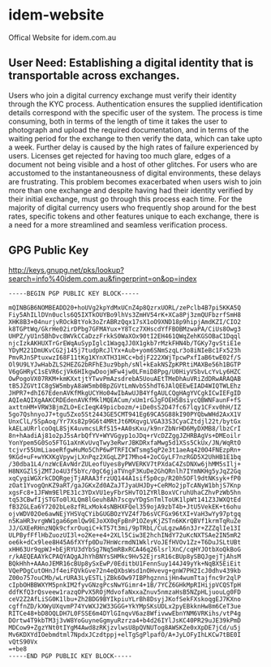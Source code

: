 # idem-website
Offical Website for idem.com.au

## User Need: Establishing a digital identity that is transportable across exchanges.

Users who join a digital currency exchange must verify their identity through the KYC process. Authentication ensures the supplied  identification details correspond with the specific user of the system. The process is time consuming, both in terms of the length of time it takes the user to photograph and upload the required documentation, and in terms of the waiting period for the exchange to then verify the data, which can take upto a week. Further delay is caused by the high rates of failure experienced by users. Licenses get rejected for having too much glare, edges of a document not being visible and a host of other glitches. For users who are accustomed to the instantaneousness of digital environments, these delays are frustrating. This problem becomes exacerbated when users wish to join more than one exchange and despite having had their identity verified by their initial exchange, must go through this process each time. For the majority of digital currency users who frequently shop around for the best rates, specific tokens and other features unique to each exchange, there is a need for a more streamlined and seamless  verification process.

## GPG Public Key

http://keys.gnupg.net/pks/lookup?search=info%40idem.com.au&fingerprint=on&op=index

```text
-----BEGIN PGP PUBLIC KEY BLOCK-----

mQINBGB6NOMBEADD20+hoUVg2kpYdMxUCnZ4p8QzrxUORL/zePclb4B7pi5KKA5Q
Fiy5AhILlDVn0ucls6Q5IXTkOUYBo9lhVs3ZmHV54rK+XCa8Pj3zmQUFbzrfSmH8
XHK8B3+04nurjvROckBtYok3oZrABRzQqx17sX1oO9XND18p9hipjAmdKZI/CIO2
k8TGPtWq/GkrHe02irDPbg7GFMAYux+Y8Tcz7XHscdYfFBOBMzwaPA/CiUs8Owg3
UHPZ/yU1n5BhDvc8WVkCCaDzzFrkkS0WaXOx90tI2EH461QWqZehKGSOBaC1Dqql
njcIzkAKHUXTrGrEWqAuSypIglc1WagqJJ0X1gkb7rMzkFHN4b/TGKy7gvStiE1e
YDyM221DmUKvCG2j145j7tudpRcJlYx+Aub+yom6SNmSzqLr3o8iNIeBc1Fx523h
PmvRJnSPtuxwzI68F11tKg1KYnXTH31HCc+bdjF222XWjTpcwPxfIaB6twE02f/S
Ol9U9LYJwHabZLS2HEZG2bRFhE3uz9bph/sNl+kEakNSZpKPRtiMAXBe56h1BGTP
V6gGHRyC1sEVR6cjVk6HIkgwDoojWFw4jw0LFmiD8Ppg/U0HiyVSbvLcYvLy6HZC
OwPogoVX07RKM+kmKXxtjtYTwvPmAzsdrebA5UouAEtTMeDhAuVRiZdDRwARAQAB
tB5JZGVtIC8gSW5mbyA8aW5mb0BpZGVtLmNvbS5hdT6JAlQEEwEIAD4WIQTWLEhz
JHPR7+dhI67EdenAVKfMkgUCYHo04wIbAwUJB4YfgAULCQgHAgYVCgkICwIEFgID
AQIeAQIXgAAKCRDEdenAVKfMklMQEACum/xUm1rGJgFOEH5BsiycQBWNFaunF+fS
axttnHM+VRW3BjmZLO+EcIeqK49picbozm/+iDe0sS2D47fc67lqy1CFxv0hH/IZ
5go7QshnyoJ7+tgu5Zxo5St2443GE5CMT941Eg69CA5G88kI90PYQbwWHd2AxX1V
UnxClL/5SpAoq/Yr7Xs82p9G6t4MRtJt6MXqvgLVGA33S3CyaCZtdjl22t/bytGx
kAELaURrlcoOqL8SjK4uvmcsLRfS15+AA0sKxu/k9nrZbNrHD6MyDXMB8/lbzCrI
8n+hAadiAj81o2pJ5sArbQfYV+WYVGgyp1oJDq+rVcDZZggJZHRBAgVs+DMEoilr
YonYpem5G0So5FTG1aXnKvUvqTwy3eRwrJBKDRxfaMwg5d1XSs5CkUx/JN/WqRtO
tcjvr55UmLiaoeRfgwHuMo5ChP6wPTRFICWTsmg5qP2e3t1aeAq420O4FNEzpRn+
9KGd+uF+wYKXKgVpywjLXnPqz2XGqLZPI7Mho4+2oCGyLF7nzRGD5X2UhHB1E1bq
/30dba1L4/nzWcEAvNdrZULeofUyes8yPWVERKV7tPXdaC4ZsDNXw6jhMM5sIlj+
H8NXGZlSjZMTJo4U3f5bYc/0gC6gjaTVngF3KuDe2GhQRnlh7IYmNKHg5yJqZ2Gq
xqCygiWGXrkCDQRgejTjARAA3frzUQ144A1sif5p0cp/R20h5OFl9dtNKsyk+fP0
zOat1YvogQnKZ9aRT/gaJGKxZd0AZaJTJyaUHJDy+CeRMo2jpTcANyW1bhjS7Knp
xgsFc8+1JFWm9ElPE31c3YDxVU1eyFbrSHvTO1ZYRlBoxVCruhUhaCZhvPzWb5hn
tq53CBwfIjSTGTo0lXLQm8lGeuh8Ah7scgvYDgSnTmlToUK1lpWt141Z3JWXQtEd
fB3ZGLEa6Y7202bLe8zfRLxMok4sNBHXFQel359ojA9zbT4b+JtU5VekEK+t6ohu
ojvWDV02Oe6awNEjYHSVqCYibGUGBOzYVZ4f7b6sVCFGx96tXI+VaH3wYy97ptgq
n5KaHR3vrgWW1ga66pmlQw9EJoXX0qFpBnP1OZeyKjZSTn6KKrQBVf1krmTqRuZe
JJ/GXEeRHnzNQk9cfxrOuqiC+kT57t3mi/9pTRbL/CuLgzwA6n3Jr+ZZZqlIe13I
ULPByfFflHbZuozUI3l+o2Ke+e4+2XLl5Ciw3E2hchINdY72uKcNXTSAe2IN5mR2
oe6k+dCx9lee8H45A6fXYfp0Du7HnWcrmdN1WklrVoJEfHVOv1Zz+T6DuJSLtUBt
xHH63Ur9qpWJ+bEjRYU3dYbSg7Nq5mRBxRCA46q26lsrlXnC/cqHYJOtbXoQkBoG
r/kAEQEAAYkCPAQYAQgAJhYhBNYsSHMkc9Hv52EjrsR16cBUp8ySBQJgejTjAhsM
BQkHhh+AAAoJEMR16cBUp8ySxEwP/0EditbU1FennSuy144J49yYk+NqBX5EiEit
VQePDgCutOHnJf4eiFQVkGve72n4eQXbsWsd1nOHvevg+gnW7PH2IcJ0dhv439kb
Z00o757ouCMb/wLrURA3LyESTLjZBk6Ow97IBPhgznnijHn4wumTtajfnc9r2qlP
cIpbOHBBWXYM5pnkIM2fyvGNzgPcsNwYGimr4+1B/7YCZ6GHkMpRIHijpVCQSTpH
ddfKfQ3rQsveew1razqOPvX5ROjMdvofaNxxaZnuv5nmzaHsB5NZpHLjuouLg0FD
ceV2Z2AfLiSG0K1lbu+Zh2BDG9BYIkpiuYLrBh8DsyjJKofSekFXskoqgEJ7KXno
cgffnZD/kXWyUXqvmP74YvWXJ2W33GGG+YkYMpSKsUDLx2pyEBkknHw8m6CeT3ue
RITCe48+bD8OQLDH7L0FSSE6m4DYlGInqvV6az8WfivwwEbnYNM6VRKihs/vtP4g
DOrtw4T9kbTM3j3vW8YoGuyneGgmyuRzrza4+b4d26IYlJsKC40PR29uJE39kPmD
MDCow9+ZgzYNt0tIYgM4Awd8zRKjzvlwsU8pQVNUTog8AWSKZe0xXpDE7jCd/u5j
Mv6KDXYdIOebmdtml7NpdxJCzdtppj+elTgSgPlpafO/A+JyLOFyIhLKCw7tBE0I
vQtS90Vx
=+be8
-----END PGP PUBLIC KEY BLOCK-----  
```
